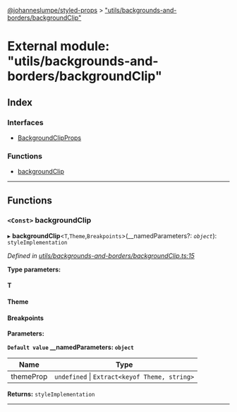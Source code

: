[@johanneslumpe/styled-props](../README.md) > ["utils/backgrounds-and-borders/backgroundClip"](../modules/_utils_backgrounds_and_borders_backgroundclip_.md)

# External module: "utils/backgrounds-and-borders/backgroundClip"

## Index

### Interfaces

* [BackgroundClipProps](../interfaces/_utils_backgrounds_and_borders_backgroundclip_.backgroundclipprops.md)

### Functions

* [backgroundClip](_utils_backgrounds_and_borders_backgroundclip_.md#backgroundclip)

---

## Functions

<a id="backgroundclip"></a>

### `<Const>` backgroundClip

▸ **backgroundClip**<`T`,`Theme`,`Breakpoints`>(__namedParameters?: *`object`*): `styleImplementation`

*Defined in [utils/backgrounds-and-borders/backgroundClip.ts:15](https://github.com/johanneslumpe/styled-props/blob/8e709f1/src/utils/backgrounds-and-borders/backgroundClip.ts#L15)*

**Type parameters:**

#### T 
#### Theme 
#### Breakpoints 
**Parameters:**

**`Default value` __namedParameters: `object`**

| Name | Type |
| ------ | ------ |
| themeProp | `undefined` \| `Extract<keyof Theme, string>` |

**Returns:** `styleImplementation`

___

